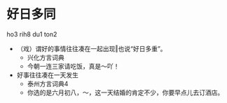 # 好日多同
ho3 rih8 du1 ton2
+ （戏）谓好的事情往往凑在一起出现‖也说“好日多重”。
  * 兴化方言词典
  - 今朝一连三家请吃饭，真是～吖！
+ 好事往往凑在一天发生
  * 泰州方言词典4
  - 你选的是六月初八，～，这一天结婚的肯定不少，你要早点儿去订酒店。
